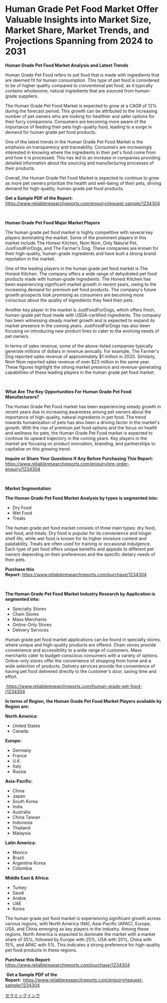 <p><h1>Human Grade Pet Food Market Offer Valuable Insights into Market Size, Market Share, Market Trends, and Projections Spanning from 2024 to 2031</h1></p><p><strong>Human Grade Pet Food Market Analysis and Latest Trends</strong></p>
<p><p>Human Grade Pet Food refers to pet food that is made with ingredients that are deemed fit for human consumption. This type of pet food is considered to be of higher quality compared to conventional pet food, as it typically contains wholesome, natural ingredients that are sourced from human-grade suppliers.</p><p>The Human Grade Pet Food Market is expected to grow at a CAGR of 12% during the forecast period. This growth can be attributed to the increasing number of pet owners who are looking for healthier and safer options for their furry companions. Consumers are becoming more aware of the importance of feeding their pets high-quality food, leading to a surge in demand for human grade pet food products.</p><p>One of the latest trends in the Human Grade Pet Food Market is the emphasis on transparency and traceability. Consumers are increasingly interested in knowing where the ingredients in their pet's food come from and how it is processed. This has led to an increase in companies providing detailed information about the sourcing and manufacturing processes of their products.</p><p>Overall, the Human Grade Pet Food Market is expected to continue to grow as more pet owners prioritize the health and well-being of their pets, driving demand for high-quality, human-grade pet food products.</p></p>
<p><strong>Get a Sample PDF of the Report:&nbsp;</strong> <a href="https://www.reliableresearchreports.com/enquiry/request-sample/1234304">https://www.reliableresearchreports.com/enquiry/request-sample/1234304</a></p>
<p>&nbsp;</p>
<p><strong>Human Grade Pet Food Major Market Players</strong></p>
<p><p>The human grade pet food market is highly competitive with several key players dominating the market. Some of the prominent players in this market include The Honest Kitchen, Nom Nom, Only Natural Pet, JustFoodForDogs, and The Farmer's Dog. These companies are known for their high-quality, human-grade ingredients and have built a strong brand reputation in the market.</p><p>One of the leading players in the human grade pet food market is The Honest Kitchen. The company offers a wide range of dehydrated pet food products made with human-grade ingredients. The Honest Kitchen has been experiencing significant market growth in recent years, owing to the increasing demand for premium pet food products. The company's future growth prospects look promising as consumers are becoming more conscious about the quality of ingredients they feed their pets.</p><p>Another key player in the market is JustFoodForDogs, which offers fresh, human-grade pet food made with USDA-certified ingredients. The company has been witnessing steady market growth and is expected to expand its market presence in the coming years. JustFoodForDogs has also been focusing on introducing new product lines to cater to the evolving needs of pet owners.</p><p>In terms of sales revenue, some of the above-listed companies typically generate millions of dollars in revenue annually. For example, The Farmer's Dog reported sales revenue of approximately $1 million in 2020. Similarly, Nom Nom reported sales revenue of over $23 million in the same year. These figures highlight the strong market presence and revenue-generating capabilities of these leading players in the human grade pet food market.</p></p>
<p>&nbsp;</p>
<p><strong>What Are The Key Opportunities For Human Grade Pet Food Manufacturers?</strong></p>
<p><p>The Human Grade Pet Food market has been experiencing steady growth in recent years due to increasing awareness among pet owners about the importance of high-quality, natural ingredients in pet food. The trend towards humanization of pets has also been a driving factor in the market's growth. With the rise of premium pet food options and the focus on health and wellness for pets, the Human Grade Pet Food market is expected to continue its upward trajectory in the coming years. Key players in the market are focusing on product innovation, branding, and partnerships to capitalize on this growing trend.</p></p>
<p><strong>Inquire or Share Your Questions If Any Before Purchasing This Report:</strong> <a href="https://www.reliableresearchreports.com/enquiry/pre-order-enquiry/1234304">https://www.reliableresearchreports.com/enquiry/pre-order-enquiry/1234304</a></p>
<p>&nbsp;</p>
<p><strong>Market Segmentation</strong></p>
<p><strong>The Human Grade Pet Food Market Analysis by types is segmented into:</strong></p>
<p><ul><li>Dry Food</li><li>Wet Food</li><li>Treats</li></ul></p>
<p><p>The human grade pet food market consists of three main types: dry food, wet food, and treats. Dry food is popular for its convenience and longer shelf life, while wet food is known for its higher moisture content and palatability. Treats are often used for training or occasional indulgence. Each type of pet food offers unique benefits and appeals to different pet owners depending on their preferences and the specific dietary needs of their pets.</p></p>
<p><strong>Purchase this Report:&nbsp;</strong><a href="https://www.reliableresearchreports.com/purchase/1234304">https://www.reliableresearchreports.com/purchase/1234304</a></p>
<p>&nbsp;</p>
<p><strong>The Human Grade Pet Food Market Industry Research by Application is segmented into:</strong></p>
<p><ul><li>Specialty Stores</li><li>Chain Stores</li><li>Mass Merchants</li><li>Online-Only Stores</li><li>Delivery Services</li></ul></p>
<p><p>Human grade pet food market applications can be found in specialty stores, where unique and high-quality products are offered. Chain stores provide convenience and accessibility to a wide range of customers. Mass merchants cater to budget-conscious consumers with a variety of options. Online-only stores offer the convenience of shopping from home and a wide selection of products. Delivery services provide the convenience of having pet food delivered directly to the customer's door, saving time and effort.</p></p>
<p><a href="https://www.reliableresearchreports.com/human-grade-pet-food-r1234304">&nbsp;https://www.reliableresearchreports.com/human-grade-pet-food-r1234304</a></p>
<p><strong>In terms of Region, the Human Grade Pet Food Market Players available by Region are:</strong></p>
<p>
    <p> <strong> North America: </strong>
        <ul>
            <li>United States</li>
            <li>Canada</li>
        </ul>
        </p> 
    <p> <strong> Europe: </strong>
        <ul>
            <li>Germany</li>
            <li>France</li>
            <li>U.K.</li>
            <li>Italy</li>
            <li>Russia</li>
        </ul>
        </p> 
    <p> <strong> Asia-Pacific: </strong>
        <ul>
            <li>China</li>
            <li>Japan</li>
            <li>South Korea</li>
            <li>India</li>
            <li>Australia</li>
            <li>China Taiwan</li>
            <li>Indonesia</li>
            <li>Thailand</li>
            <li>Malaysia</li>
        </ul>
        </p> 
    <p> <strong> Latin America: </strong>
        <ul>
            <li>Mexico</li>
            <li>Brazil</li>
            <li>Argentina Korea</li>
            <li>Colombia</li>
        </ul>
        </p> 
    <p> <strong> Middle East & Africa: </strong>
        <ul>
            <li>Turkey</li>
            <li>Saudi</li>
            <li>Arabia</li>
            <li>UAE</li>
            <li>Korea</li>
        </ul>
    </p>
    </p>
<p><p>The human grade pet food market is experiencing significant growth across various regions, with North America (NA), Asia-Pacific (APAC), Europe, USA, and China emerging as key players in the industry. Among these regions, North America is expected to dominate the market with a market share of 35%, followed by Europe with 25%, USA with 20%, China with 15%, and APAC with 5%. This indicates a strong preference for high-quality pet food products in these regions.</p></p>
<p><strong>Purchase this Report: </strong><a href="https://www.reliableresearchreports.com/purchase/1234304">https://www.reliableresearchreports.com/purchase/1234304</a></p>
<p>&nbsp;<strong>Get a Sample PDF of the Report:&nbsp;&nbsp;</strong><a href="https://www.reliableresearchreports.com/enquiry/request-sample/1234304">https://www.reliableresearchreports.com/enquiry/request-sample/1234304</a></p>
<p><strong></strong></p>
<p><p><a href="https://github.com/Sophiaard2003/Market-Research-Report-List-1/blob/main/139297619627.md">セラミックインク</a></p></p>